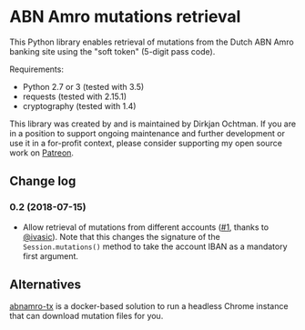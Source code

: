 # ABN Amro mutations retrieval

This Python library enables retrieval of mutations from the Dutch ABN Amro
banking site using the "soft token" (5-digit pass code).

Requirements:

- Python 2.7 or 3 (tested with 3.5)
- requests (tested with 2.15.1)
- cryptography (tested with 1.4)

This library was created by and is maintained by Dirkjan Ochtman. If you are
in a position to support ongoing maintenance and further development or use it
in a for-profit context, please consider supporting my open source work on
[Patreon](https://www.patreon.com/dochtman).

## Change log

### 0.2 (2018-07-15)

- Allow retrieval of mutations from different accounts
  ([#1](https://github.com/djc/abna/pull/1), thanks to
  [@ivasic](https://github.com/ivasic)). Note that this changes the signature
  of the `Session.mutations()` method to take the account IBAN as a mandatory
  first argument.

## Alternatives

[abnamro-tx](https://github.com/mkrcah/abnamro-tx) is a docker-based solution
to run a headless Chrome instance that can download mutation files for you.
